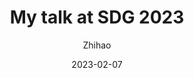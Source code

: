 ---
layout: post
title: My talk at SDG 2023
author: Zhihao
description: The scerets behind the snow depth
date: 2023-02-07
tags: links
categories: sustainable climate
redirect: /assets/pdf/SDG2023_zhihao_snowdepth.pdf
lang: eng
publish: true
---